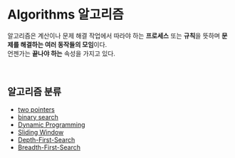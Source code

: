 # Algorithms 알고리즘
알고리즘은 계산이나 문제 해결 작업에서 따라야 하는 **프로세스** 또는 **규칙**을 뜻하며 **문제를 해결하는 여러 동작들의 모임**이다.    
언젠가는 **끝나야 하는** 속성을 가지고 있다.

<br />

## 알고리즘 분류
- [two pointers](towPointers.md)
- [binary search](binarySearch.md)
- [Dynamic Programming](dynamicProgramming.md)
- [Sliding Window](slidingWindow.md)
- [Depth-First-Search](DFS.md)
- [Breadth-First-Search](BFS.md)
